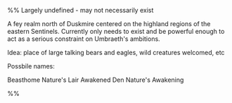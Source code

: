 %% Largely undefined - may not necessarily exist 

A fey realm north of Duskmire centered on the highland regions of the eastern Sentinels. Currently only needs to exist and be powerful enough to act as a serious constraint on Umbraeth's ambitions.

Idea: place of large talking bears and eagles, wild creatures welcomed, etc

Possbile names:

Beasthome
Nature's Lair
Awakened Den
Nature's Awakening


%%